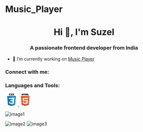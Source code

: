 # Music_Player

<h1 align="center">Hi 👋, I'm Suzel</h1>
<h3 align="center">A passionate frontend developer from India</h3>

- 🔭 I’m currently working on [Music Player](https://github.com/suzelkhan1177/Music_Player)

<h3 align="left">Connect with me:</h3>
<p align="left">
</p>

<h3 align="left">Languages and Tools:</h3>
<p align="left"> <a href="https://www.w3schools.com/css/" target="_blank" rel="noreferrer"> <img src="https://raw.githubusercontent.com/devicons/devicon/master/icons/css3/css3-original-wordmark.svg" alt="css3" width="40" height="40"/> </a> <a href="https://www.w3.org/html/" target="_blank" rel="noreferrer"> <img src="https://raw.githubusercontent.com/devicons/devicon/master/icons/html5/html5-original-wordmark.svg" alt="html5" width="40" height="40"/> </a> </p>


![image1](https://user-images.githubusercontent.com/64069582/186377542-b6ec774a-4e19-453b-9c31-641bde3483d5.png)

![image2](https://user-images.githubusercontent.com/64069582/186377581-5114d2a0-77df-4340-95bc-13a8a95baff2.png)
![image3](https://user-images.githubusercontent.com/64069582/186377626-5a713aaa-67b9-4aa7-8081-cdc213b4ddd8.png)

